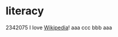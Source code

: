 # literacy

2342075
Ⅰ love [Wikipedia](https://ja.wikipedia.org/wiki/)!
 aaa
     ccc 
     bbb
aaa
